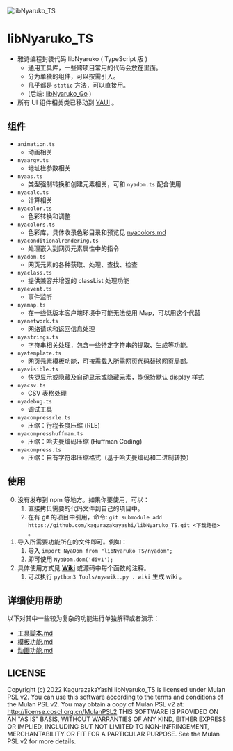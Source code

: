 ![libNyaruko_TS](favicon.ico)

# libNyaruko_TS

- 雅诗编程封装代码 libNyaruko ( TypeScript 版 )
  - 通用工具库，一些跨项目常用的代码会放在里面。
  - 分为单独的组件，可以按需引入。
  - 几乎都是 `static` 方法，可以直接用。
  - (后端: [libNyaruko_Go](https://github.com/kagurazakayashi/libNyaruko_Go) )
- 所有 UI 组件相关类已移动到 [YAUI](https://github.com/kagurazakayashi/yaui) 。

## 组件

- `animation.ts`
  - 动画相关
- `nyaargv.ts`
  - 地址栏参数相关
- `nyaas.ts`
  - 类型强制转换和创建元素相关，可和 `nyadom.ts` 配合使用
- `nyacalc.ts`
  - 计算相关
- `nyacolor.ts`
  - 色彩转换和调整
- `nyacolors.ts`
  - 色彩库，具体收录色彩目录和预览见 [nyacolors.md](nyacolors.md)
- `nyaconditionalrendering.ts`
  - 处理嵌入到网页元素属性中的指令
- `nyadom.ts`
  - 网页元素的各种获取、处理、查找、检查
- `nyaclass.ts`
  - 提供兼容并增强的 classList 处理功能
- `nyaevent.ts`
  - 事件监听
- `nyamap.ts`
  - 在一些低版本客户端环境中可能无法使用 Map，可以用这个代替
- `nyanetwork.ts`
  - 网络请求和返回信息处理
- `nyastrings.ts`
  - 字符串相关处理，包含一些特定字符串的提取、生成等功能。
- `nyatemplate.ts`
  - 网页元素模板功能，可按需载入所需网页代码替换网页局部。
- `nyavisible.ts`
  - 快捷显示或隐藏及自动显示或隐藏元素，能保持默认 display 样式
- `nyacsv.ts`
  - CSV 表格处理
- `nyadebug.ts`
  - 调试工具
- `nyacompressrle.ts`
  - 压缩：行程长度压缩 (RLE)
- `nyacompresshuffman.ts`
  - 压缩：哈夫曼编码压缩 (Huffman Coding)
- `nyacompress.ts`
  - 压缩：自有字符串压缩格式（基于哈夫曼编码和二进制转换）

## 使用

0. 没有发布到 npm 等地方。如果你要使用，可以：
   1. 直接拷贝需要的代码文件到自己的项目中。
   2. 在有 git 的项目中引用，命令: `git submodule add https://github.com/kagurazakayashi/libNyaruko_TS.git <下载路径>` 。
1. 导入所需要功能所在的文件即可。例如：
   1. 导入 `import NyaDom from "libNyaruko_TS/nyadom";`
   2. 即可使用 `NyaDom.dom('div1');`
2. 具体使用方式见 **[Wiki](https://github.com/kagurazakayashi/libNyaruko_TS/wiki)** 或源码中每个函数的注释。
   1. 可以执行 `python3 Tools/nyawiki.py . wiki` 生成 wiki 。

## 详细使用帮助

以下对其中一些较为复杂的功能进行单独解释或者演示：

- [工具脚本.md](https://github.com/kagurazakayashi/libNyaruko_TS/wiki/工具脚本)
- [模板功能.md](https://github.com/kagurazakayashi/libNyaruko_TS/wiki/模板功能)
- [动画功能.md](https://github.com/kagurazakayashi/libNyaruko_TS/wiki/动画功能)

## LICENSE

Copyright (c) 2022 KagurazakaYashi libNyaruko_TS is licensed under Mulan PSL v2. You can use this software according to the terms and conditions of the Mulan PSL v2. You may obtain a copy of Mulan PSL v2 at: http://license.coscl.org.cn/MulanPSL2 THIS SOFTWARE IS PROVIDED ON AN "AS IS" BASIS, WITHOUT WARRANTIES OF ANY KIND, EITHER EXPRESS OR IMPLIED, INCLUDING BUT NOT LIMITED TO NON-INFRINGEMENT, MERCHANTABILITY OR FIT FOR A PARTICULAR PURPOSE. See the Mulan PSL v2 for more details.
